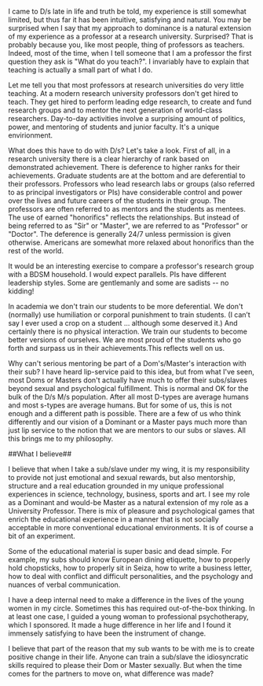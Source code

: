 

I came to D/s late in life and truth be told, my experience is still somewhat limited, but thus far it has been intuitive, satisfying and natural. You may be surprised when I say that my approach to dominance is a natural extension of my experience as a professor at a research university. Surprised? That is probably because you, like most people, thing of professors as teachers. Indeed, most of the time, when I tell someone that I am a professor the first question they ask is "What do you teach?". I invariably have to explain that teaching is actually a small part of what I do.

Let me tell you that most professors at research universities do very little teaching. At a modern research university professors don't get hired to teach. They get hired to perform leading edge research, to create and fund research groups and to mentor the next generation of world-class researchers. Day-to-day activities involve a surprising amount of politics, power, and mentoring of students and junior faculty. It's a unique envirionment.

What does this have to do with D/s? Let's take a look. First of all, in a research university there is a clear hierarchy of rank based on demonstrated achievement. There is deference to higher ranks for their achievements. Graduate students are at the bottom and are deferential to their professors. Professors who lead research labs or groups  (also referred to as principal investigators or PIs) have considerable control and power over the lives and future careers of the students in their group. The professors are often referred to as mentors and the students as mentees. The use of earned "honorifics" reflects the relationships. But instead of being referred to as "Sir" or "Master", we are referred to as "Professor" or "Doctor". The deference is generally 24/7 unless permission is given otherwise. Americans are somewhat more relaxed about honorifics than the rest of the world.

It would be an interesting exercise to compare a professor's research group with a BDSM household. I would expect parallels.  PIs have different leadership styles. Some are gentlemanly and some are sadists -- no kidding!

In academia we don't train our students to be more deferential. We don't (normally) use humiliation or corporal punishment to train students. (I can’t say I ever used a crop on a student ... although some deserved it.) And certainly there is no physical interaction.  We train our students to become better versions of ourselves. We are most proud of the students who go forth and surpass us in their achievements.This reflects well on us.  

Why can't serious mentoring be part of a Dom's/Master's interaction with their sub?  I have heard lip-service paid to this idea, but from what I've seen, most Doms or Masters don't actually have much to offer their subs/slaves beyond sexual and psychological fulfillment. This is normal and OK for the bulk of the D/s M/s population. After all most D-types are average humans and most s-types are average humans. But for some of us, this is not enough and a different path is possible. There are a few of us who think differently and our vision of a Dominant or a Master pays much more than just lip service to the notion that we are mentors to our subs or slaves.  All this brings me to my philosophy.

##What I believe##

I believe that when I take a sub/slave under my wing, it is my responsibility to provide not just emotional and sexual rewards, but also mentorship, structure and a real education grounded in my unique professional experiences in science, technology, business, sports and art. I see my role as a Dominant and would-be Master as a natural extension of my role as a University Professor. There is mix of pleasure and psychological games that enrich the educational experience in a manner that is not socially acceptable in more conventional educational environments. It is of course a bit of an experiment.  

Some of the educational material is super basic and dead simple. For example, my subs should know European dining etiquette, how to properly hold chopsticks, how to properly sit in Seiza, how to write a business letter, how to deal with conflict and difficult personalities, and the psychology and nuances of verbal communication.

I have a deep internal need to make a difference in the lives of the young women in my circle.  Sometimes this has required out-of-the-box thinking. In at least one case, I guided a young woman to professional psychotherapy, which I sponsored. It made a huge difference in her life and I found it immensely satisfying to have been the instrument of change.

I believe that part of the reason that my sub wants to be with me is to create positive change in their life.  Anyone can train a sub/slave the idiosyncratic skills required to please their Dom or Master sexually. But when the time comes for the partners to move on, what difference was made?
